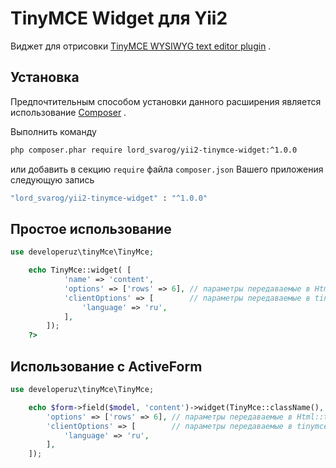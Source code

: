 TinyMCE Widget для Yii2
===================
Виджет для отрисовки [TinyMCE WYSIWYG text editor plugin](http://www.tinymce.com/) .

## Установка

Предпочтительным способом установки данного расширения является использование [Composer](http://getcomposer.org/download/) .

Выполнить команду

```bash
php composer.phar require lord_svarog/yii2-tinymce-widget:^1.0.0
```

или добавить в секцию `require` файла `composer.json` Вашего приложения следующую запись

```bash
"lord_svarog/yii2-tinymce-widget" : "^1.0.0"
```

## Простое использование

```php
use developeruz\tinyMce\TinyMce;

    echo TinyMce::widget( [
            'name' => 'content',
            'options' => ['rows' => 6], // параметры передаваемые в Html::textarea
            'clientOptions' => [        // параметры передаваемые в tinymce.init()
                'language' => 'ru',
            ],
        ]);
    ?>
```

## Использование c ActiveForm

```php
use developeruz\tinyMce\TinyMce;

    echo $form->field($model, 'content')->widget(TinyMce::className(), [
        'options' => ['rows' => 6], // параметры передаваемые в Html::textarea
        'clientOptions' => [        // параметры передаваемые в tinymce.init()
            'language' => 'ru',
        ],
    ]);
```
